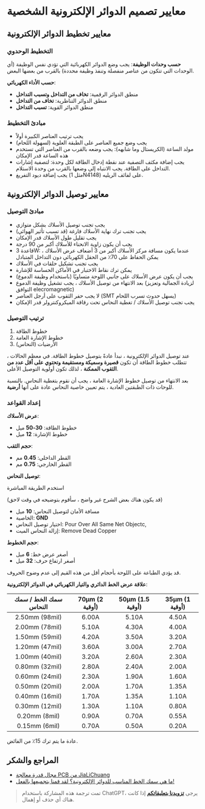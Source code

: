 # معايير تصميم الدوائر الإلكترونية الشخصية

## معايير تخطيط الدوائر الإلكترونية

### التخطيط الوحدوي

**حسب وحدات الوظيفة**: يجب وضع الدوائر الكهربائية التي تؤدي نفس الوظيفة (أي الوحدات التي تتكون من عناصر منفصلة وتنفذ وظيفة محددة) بالقرب من بعضها البعض.

**حسب الأداء الكهربائي**:

- منطق الدوائر الرقمية: **تخاف من التداخل وتسبب التداخل**
- منطق الدوائر التناظرية: **تخاف من التداخل**
- منطق الدوائر القوية: **تسبب التداخل**

### مبادئ التخطيط

- يجب ترتيب العناصر الكبيرة أولاً
- يجب وضع جميع العناصر على الطبقة العلوية (لسهولة اللحام)
- مولد الساعة (الكريستال وما شابهه): يجب وضعه بالقرب من العناصر التي تستخدم هذه الساعة قدر الإمكان
- يجب إضافة مكثف التصفية عند نقطة إدخال الطاقة لكل وحدة: لتصفية إشارات التداخل على الطاقة. يجب الانتباه إلى وضعها بالقرب من وحدة الاستلام.
- يجب إضافة ديود التفريغ (مثل 1N4148) على لفائف الريليه.

## معايير توصيل الدوائر الإلكترونية

### مبادئ التوصيل

- يجب تجنب توصيل الأسلاك بشكل متوازي
- يجب تجنب ترك نهاية الأسلاك فارغة (قد تسبب تأثير الهوائي)
- يجب تقليل طول الأسلاك قدر الإمكان
- يجب أن يكون زاوية الانحناء للأسلاك أكبر من 90 درجة
- قاعدة 3W: عندما يكون مسافة مركز الأسلاك أكبر من 3 أضعاف عرض الأسلاك ، يمكن الحفاظ على 70٪ من الحقل الكهربائي دون التداخل المتبادل
- يجب تجنب تشكيل حلقات في الأسلاك
- يمكن ترك نقاط الاختبار في الأماكن الحساسة للإشارة
- يجب أن يكون عرض الأسلاك على جانبي اللوحة متساويًا (باستخدام وظيفة الدموع)
- بعد الانتهاء من توصيل الأسلاك ، يجب تشغيل وظيفة الدموع (لزيادة الجمالية وتعزيز التوافق elecromagnetic)
- لا يجب حفر الثقوب على أرجل العناصر (SMT يسهل حدوث تسرب اللحام)
- يجب تجنب توصيل الأسلاك / تغطية النحاس تحت رقاقة الميكروكنترولر قدر الإمكان

### ترتيب التوصيل

1. خطوط الطاقة
2. خطوط الإشارة العامة
3. الأرضيات (النحاس)

عند توصيل الدوائر الإلكترونية ، نبدأ عادةً بتوصيل خطوط الطاقة. في معظم الحالات ، تتطلب خطوط الطاقة أن تكون **قصيرة وسميكة ومستقيمة وتحتوي على أقل عدد من الثقوب الممكنة** ، لذلك تكون أولوية التوصيل الأعلى.

بعد الانتهاء من توصيل خطوط الإشارة العامة ، يجب أن نقوم بتغطية النحاس. بالنسبة للوحات ذات الطبقتين العادية ، يتم تعيين خاصية النحاس عادة على أنها **أرضية**.

### إعداد القواعد

**عرض الأسلاك**:

- خطوط الطاقة: **30-50** ميل
- خطوط الإشارة: **12** ميل

**حجم الثقب**:

- القطر الداخلي: **0.45** مم
- القطر الخارجي: **0.75** مم

**توصيل النحاس**:

استخدم الطريقة المباشرة

(قد يكون هناك بعض الشرح غير واضح ، سأقوم بتوضيحه في وقت لاحق)

- مسافة الأمان لتوصيل النحاس: **10** ميل
- الخاصية: **GND**
- اختيار توصيل النحاس: Pour Over All Same Net Objectc,
- إزالة النحاس الميت: Remove Dead Copper

**حجم الخطوط**:

- أصغر عرض خط: **6** ميل
- أصغر ارتفاع حرف: **32** ميل

قد يؤدي الطباعة على اللوحة بأحجام أقل من هذه القيم إلى عدم وضوح الحروف. 

**علاقة عرض الخط الدائري والتيار الكهربائي في الدوائر الإلكترونية**:


|  سمك الخط / سمك النحاس  | 70µm (2 أوقية) | 50µm (1.5 أوقية) | 35µm (1 أوقية) |
| :-------------: | :----------: | :------------: | :----------: |
| 2.50mm (98mil) | 6.00A | 5.10A | 4.50A |
| 2.00mm (78mil) | 5.10A | 4.30A | 4.00A |
| 1.50mm (59mil) | 4.20A | 3.50A | 3.20A |
| 1.20mm (47mil) | 3.60A | 3.00A | 2.70A |
| 1.00mm (40mil) | 3.20A | 2.60A | 2.30A |
| 0.80mm (32mil) | 2.80A | 2.40A | 2.00A |
| 0.60mm (24mil) | 2.30A | 1.90A | 1.60A |
| 0.50mm (20mil) | 2.00A | 1.70A | 1.35A |
| 0.40mm (16mil) | 1.70A | 1.35A | 1.10A |
| 0.30mm (12mil) | 1.30A | 1.10A | 0.80A |
| 0.20mm (8mil) | 0.90A | 0.70A | 0.55A |
| 0.15mm (6mil) | 0.70A | 0.50A | 0.20A |

عادة ما يتم ترك 15٪ من الفائض.

## المراجع والشكر

- [مجال قدرة معالجة PCB من JiaLiChuang](https://www.sz-jlc.com/portal/vtechnology.html)
- [ما هي سمك الخط المناسب للدوائر الإلكترونية؟ لقد قمنا بتجميعها بالفعل!](https://mp.weixin.qq.com/s?__biz=MzI4NDAwOTgzMw==&mid=2650625562&idx=1&sn=29d145ed112c23464ac74bfeeb212aa1&chksm=f388021cc4ff8b0a2e1701726340afb0b60738f8ae448e8f8d0c3b0dee0758a89fe954433011&scene=126&sessionid=1607139114&key=f9ff6c6605e545f8046d3325f95411b620e846faa9864c6589c1a6b69f1ce0d00f26f595bea2995ab23bf54727f1c9f219239f6d2c840605db0dac7f884190fcd2134daa54c87cbf6f249bfa9c29f8ddd39b20d50744335451d3acb3466ebcc44d8918dba7d35a22569e0b7a780088439cf35fe0ff5ea9bddbafef36c64bfd3f&ascene=1&uin=MTk5MDUwOTA0Mg%3D%3D&devicetype=Windows+10+x64&version=6300002f&lang=zh_CN&exportkey=A1GQK2ccX%2BvsjA6n1%2BOfSNU%3D&pass_ticket=kq2QkQn3wCfkzXnTBMjx4zRHCHr2TH9lX0mMASdXW7ugPzIdfcJaNdCq2VwvOmMs&wx_header=0)

> تمت ترجمة هذه المشاركة باستخدام ChatGPT، يرجى [**تزويدنا بتعليقاتكم**](https://github.com/linyuxuanlin/Wiki_MkDocs/issues/new) إذا كانت هناك أي حذف أو إهمال.